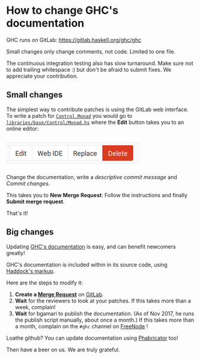 # How to change GHC's documentation

GHC runs on GitLab: https://gitlab.haskell.org/ghc/ghc

Small changes only change comments, not code. Limited to one file.

The continuous integration testing also has slow turnaround. Make sure not to add trailing whitespace :) but don't be afraid to submit fixes. We appreciate your contribution.

## Small changes

The simplest way to contribute patches is using the GitLab web interface. To write a patch for [`Control.Monad`](https://hackage.haskell.org/package/base-4.12.0.0/docs/Control-Monad.html) you would go to [`libraries/base/Control/Monad.hs`](https://gitlab.haskell.org/ghc/ghc/blob/master/libraries/base/Control/Monad.hs) where the **Edit** button takes you to an online editor:

![Screenshot_from_2019-07-15_14-17-52](uploads/8da929b4c0df53ced9d952d2fa6748b1/Screenshot_from_2019-07-15_14-17-52.png)

Change the documentation, write a *descriptive commit message* and *Commit changes*. 

This takes you to **New Merge Request**: Follow the instructions and finally **Submit merge request**.

That's it!

## Big changes

Updating [GHC's documentation](https://downloads.haskell.org/~ghc/latest/docs/html/libraries/) is easy, and can benefit newcomers greatly!

GHC's documentation is included within in its source code, using [Haddock's markup](http://haskell-haddock.readthedocs.io/en/latest/markup.html).

Here are the steps to modify it:

1. **Create a [Merge Request](https://gitlab.haskell.org/ghc/ghc/merge_requests)** on [GitLab](https://gitlab.haskell.org/ghc/ghc/). 
1. **Wait** for the reviewers to look at your patches. If this takes more than a week, complain! 
1. **Wait** for bgamari to publish the documentation. (As of Nov 2017, he runs the publish script manually, about once a month.)  If this takes more than a month, complain on the `#ghc` channel on [FreeNode](http://freenode.net/) !  


Loathe github? You can update documentation using [Phabricator](phabricator) too!


Then have a beer on us.  We are truly grateful.
